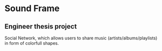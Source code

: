 # Sound Frame #
## Engineer thesis project ##

Social Network, which allows users to share music (artists/albums/playlists) in form of colorfull shapes.